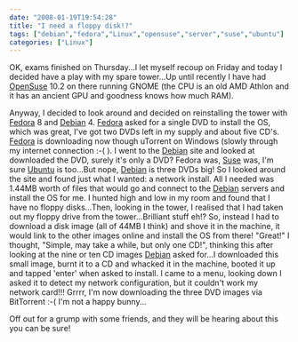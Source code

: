 ```yaml
---
date: "2008-01-19T19:54:28"
title: "I need a floppy disk!?"
tags: ["debian","fedora","Linux","opensuse","server","suse","ubuntu"]
categories: ["Linux"]
---
```


OK, exams finished on Thursday...I let myself recoup on Friday and today I decided have a play with my spare tower...Up until recently I have had [OpenSuse][1] 10.2 on there running GNOME (the CPU is an old AMD Athlon and it has an ancient GPU and goodness knows how much RAM).

Anyway, I decided to look around and decided on reinstalling the tower with [Fedora][2] 8 and [Debian][3] 4. [Fedora][4] asked for a single DVD to install the OS, which was great, I've got two DVDs left in my supply and about five CD's. [Fedora][5] is downloading now though uTorrent on Windows (slowly through my internet connection :-( ).
I went to the [Debian][6] site and looked at downloaded the DVD, surely it's only a DVD? Fedora was, [Suse][7] was, I'm sure [Ubuntu][8] is too...But nope, [Debian][9] is three DVDs big! So I looked around the site and found just what I wanted: a network install. All I needed was 1.44MB worth of files that would go and connect to the [Debian][10] servers and install the OS for me. I hunted high and low in my room and found that I have no floppy disks...Then, looking in the tower, I realised that I had taken out my floppy drive from the tower...Brilliant stuff eh!?
So, instead I had to download a disk image (all of 44MB I think) and shove it in the machine, it would link to the other images online and install the OS from there! "Great!" I thought, "Simple, may take a while, but only one CD!", thinking this after looking at the nine or ten CD images [Debian][11] asked for...I downloaded this small image, burnt it to a CD and whacked it in the machine, booted it up and tapped 'enter' when asked to install. I came to a menu, looking down I asked it to detect my network configuration, but it couldn't work my network card!!! Grrrr, I'm now downloading the three DVD images via BitTorrent :-( I'm not a happy bunny...

Off out for a grump with some friends, and they will be hearing about this you can be sure!

  [1]: http://www.opensuse.org/
  [2]: http://fedoraproject.org/
  [3]: http://www.debian.org/
  [4]: http://fedoraproject.org/
  [5]: http://fedoraproject.org/
  [6]: http://www.debian.org/
  [7]: http://www.opensuse.org/
  [8]: http://www.ubuntu.com/
  [9]: http://www.debian.org/
  [10]: http://www.debian.org/
  [11]: http://www.debian.org/
